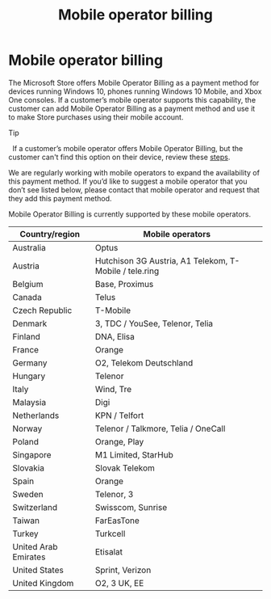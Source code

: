 ﻿---
Description: The Microsoft Store offers Mobile Operator Billing as a payment method for mobile operators who support this capability.
title: Mobile operator billing
ms.assetid: C8A5A4BA-6B39-42FC-B8C4-ED1B7F774CC1
ms.date: 12/19/2018
ms.topic: article
keywords: windows 10, uwp, mobile operators, mobile billing, mobile operator billing
ms.localizationpriority: medium
---
# Mobile operator billing


The Microsoft Store offers Mobile Operator Billing as a payment method for devices running Windows 10, phones running Windows 10 Mobile, and Xbox One consoles. If a customer’s mobile operator supports this capability, the customer can add Mobile Operator Billing as a payment method and use it to make Store purchases using their mobile account.

> [!TIP]
>  If a customer’s mobile operator offers Mobile Operator Billing, but the customer can't find this option on their device, review these [steps](https://go.microsoft.com/fwlink/p/?LinkId=523993).

We are regularly working with mobile operators to expand the availability of this payment method. If you’d like to suggest a mobile operator that you don’t see listed below, please contact that mobile operator and request that they add this payment method.

Mobile Operator Billing is currently supported by these mobile operators.

| Country/region  | Mobile operators                 |
|-----------------|----------------------------------|
| Australia       | Optus                            |
| Austria         | Hutchison 3G Austria, A1 Telekom, T-Mobile / tele.ring  |
| Belgium         | Base, Proximus                   |
| Canada          | Telus                            |
| Czech Republic  | T-Mobile                         |
| Denmark         | 3, TDC / YouSee, Telenor, Telia  |
| Finland         | DNA, Elisa                       |
| France          | Orange                           |
| Germany         | O2, Telekom Deutschland          |
| Hungary         | Telenor                          |
| Italy           | Wind, Tre                        |
| Malaysia        | Digi                             |
| Netherlands     | KPN / Telfort                    |
| Norway          | Telenor / Talkmore, Telia / OneCall   |
| Poland          | Orange, Play                     |
| Singapore       | M1 Limited, StarHub              |
| Slovakia        | Slovak Telekom                   |
| Spain           | Orange                           |
| Sweden          | Telenor, 3                       |
| Switzerland     | Swisscom, Sunrise                |
| Taiwan          | FarEasTone                       |
| Turkey          | Turkcell                         |
| United Arab Emirates | Etisalat                    |
| United States   | Sprint, Verizon                  |
| United Kingdom  | O2, 3 UK, EE                     |

 



 


 

 




